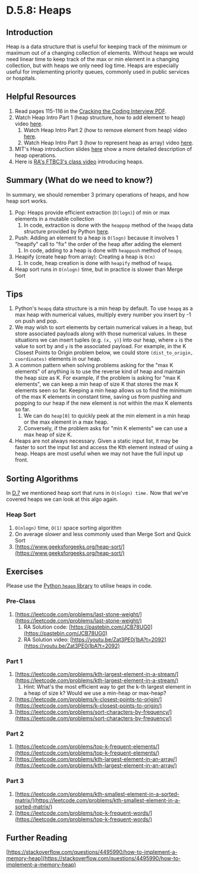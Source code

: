# D.5.8: Heaps

## Introduction

Heap is a data structure that is useful for keeping track of the minimum or maximum out of a changing collection of elements. Without heaps we would need linear time to keep track of the max or min element in a changing collection, but with heaps we only need log time. Heaps are especially useful for implementing priority queues, commonly used in public services or hospitals.

## Helpful Resources

1. Read pages 115-116 in the [Cracking the Coding Interview PDF](../d.0-dsa-overview.md#resources).
2. Watch Heap Intro Part 1 \(heap structure, how to add element to heap\) video [here](https://www.youtube.com/watch?v=c1TpLRyQJ4w).
   1. Watch Heap Intro Part 2 \(how to remove element from heap\) video [here](https://www.youtube.com/watch?v=ijfPvX2qYOQ&t=0s).
   2. Watch Heap Intro Part 3 \(how to represent heap as array\) video [here](https://www.youtube.com/watch?v=fJORlbOGm9Y&t=0s).
3. MIT's Heap introduction slides [here](https://ocw.mit.edu/courses/electrical-engineering-and-computer-science/6-006-introduction-to-algorithms-fall-2011/lecture-videos/MIT6_006F11_lec04.pdf) show a more detailed description of heap operations.
4. Here is [RA's FTBC3's class video](https://youtu.be/Zat3PE0j1bA?t=701) introducing heaps.

## Summary \(What do we need to know?\)

In summary, we should remember 3 primary operations of heaps, and how heap sort works.

1. Pop: Heaps provide efficient extraction \(`O(logn)`\) of min or max elements in a mutable collection
   1. In code, extraction is done with the `heappop` method of the `heapq` data structure provided by Python [here](https://docs.python.org/3/library/heapq.html).
2. Push: Adding an element to a heap is `O(logn)` because it involves 1 "heapify" call to "fix" the order of the heap after adding the element
   1. In code, adding to a heap is done with `heappush` method of `heapq`.
3. Heapify \(create heap from array\): Creating a heap is `O(n)`
   1. In code, heap creation is done with `heapify` method of `heapq`. 
4. Heap sort runs in `O(nlogn)` time, but in practice is slower than Merge Sort

## Tips

1. Python's `heapq` data structure is a min heap by default. To use `heapq` as a max heap with numerical values, multiply every number you insert by -1 on push and pop.
2. We may wish to sort elements by certain numerical values in a heap, but store associated payloads along with those numerical values. In these situations we can insert tuples \(e.g. `(x, y)`\) into our heap, where `x` is the value to sort by and `y` is the associated payload. For example, in the K Closest Points to Origin problem below, we could store `(dist_to_origin, coordinates)` elements in our heap.
3. A common pattern when solving problems asking for the "max K elements" of anything is to use the reverse kind of heap and maintain the heap size as K. For example, if the problem is asking for "max K elements", we can keep a min heap of size K that stores the max K elements seen so far. Keeping a min heap allows us to find the minimum of the max K elements in constant time, saving us from pushing and popping to our heap if the new element is not within the max K elements so far.
   1. We can do `heap[0]` to quickly peek at the min element in a min heap or the max element in a max heap.
   2. Conversely, if the problem asks for "min K elements" we can use a max heap of size K.
4. Heaps are not always necessary. Given a static input list, it may be faster to sort the input list and access the Kth element instead of using a heap. Heaps are most useful when we may not have the full input up front.

## Sorting Algorithms

In [D.7](../d.10-sorting-algorithms.md) we mentioned heap sort that runs in `O(nlogn) time.` Now that we've covered heaps we can look at this algo again.

### Heap Sort

1. `O(nlogn)` time, `O(1)` space sorting algorithm
2. On average slower and less commonly used than Merge Sort and Quick Sort
3. [https://www.geeksforgeeks.org/heap-sort/](https://www.geeksforgeeks.org/heap-sort/)

## Exercises

Please use the [Python `heapq` library](https://docs.python.org/3/library/heapq.html) to utilise heaps in code.

### Pre-Class

1. [https://leetcode.com/problems/last-stone-weight/](https://leetcode.com/problems/last-stone-weight/)
   1. RA Solution code: [https://pastebin.com/JCB78UG0](https://pastebin.com/JCB78UG0)
   2. RA Solution video: [https://youtu.be/Zat3PE0j1bA?t=2092](https://youtu.be/Zat3PE0j1bA?t=2092)

### Part 1

1. [https://leetcode.com/problems/kth-largest-element-in-a-stream/](https://leetcode.com/problems/kth-largest-element-in-a-stream/)
   1. Hint: What's the most efficient way to get the k-th largest element in a heap of size k? Would we use a min-heap or max-heap?
2. [https://leetcode.com/problems/k-closest-points-to-origin/](https://leetcode.com/problems/k-closest-points-to-origin/)
3. [https://leetcode.com/problems/sort-characters-by-frequency/](https://leetcode.com/problems/sort-characters-by-frequency/)

### Part 2

1. [https://leetcode.com/problems/top-k-frequent-elements/](https://leetcode.com/problems/top-k-frequent-elements/)
2. [https://leetcode.com/problems/kth-largest-element-in-an-array/](https://leetcode.com/problems/kth-largest-element-in-an-array/)

### Part 3

1. [https://leetcode.com/problems/kth-smallest-element-in-a-sorted-matrix/](https://leetcode.com/problems/kth-smallest-element-in-a-sorted-matrix/)
2. [https://leetcode.com/problems/top-k-frequent-words/](https://leetcode.com/problems/top-k-frequent-words/)

## Further Reading

[https://stackoverflow.com/questions/4495990/how-to-implement-a-memory-heap](https://stackoverflow.com/questions/4495990/how-to-implement-a-memory-heap)

